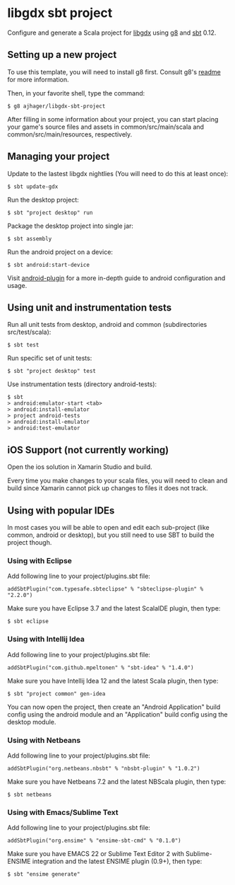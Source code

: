 # libgdx sbt project

Configure and generate a Scala project for [libgdx](http://libgdx.badlogicgames.com/) using [g8](http://github.com/n8han/giter8) and [sbt](https://github.com/sbt/sbt) 0.12.

## Setting up a new project

To use this template, you will need to install g8 first.
Consult g8's [readme](http://github.com/n8han/giter8#readme) for more information.

Then, in your favorite shell, type the command:

    $ g8 ajhager/libgdx-sbt-project

After filling in some information about your project, you can start placing your game's source files and assets in common/src/main/scala and common/src/main/resources, respectively.

## Managing your project

Update to the lastest libgdx nightlies (You will need to do this at least once):

    $ sbt update-gdx 

Run the desktop project:

    $ sbt "project desktop" run

Package the desktop project into single jar:

    $ sbt assembly

Run the android project on a device:
  
    $ sbt android:start-device

Visit [android-plugin](https://github.com/jberkel/android-plugin) for a more in-depth guide to android configuration and usage.

## Using unit and instrumentation tests

Run all unit tests from desktop, android and common (subdirectories src/test/scala):

    $ sbt test

Run specific set of unit tests:

    $ sbt "project desktop" test

Use instrumentation tests (directory android-tests):

    $ sbt
    > android:emulator-start <tab>
    > android:install-emulator
    > project android-tests
    > android:install-emulator
    > android:test-emulator

## iOS Support (not currently working)

Open the ios solution in Xamarin Studio and build.

Every time you make changes to your scala files, you will need to clean and build since Xamarin cannot pick up changes to files it does not track.

## Using with popular IDEs

In most cases you will be able to open and edit each sub-project (like common, android or desktop), but you still need to use SBT to build the project though.

### Using with Eclipse

Add following line to your project/plugins.sbt file:

    addSbtPlugin("com.typesafe.sbteclipse" % "sbteclipse-plugin" % "2.2.0")

Make sure you have Eclipse 3.7 and the latest ScalaIDE plugin, then type:

    $ sbt eclipse

### Using with Intellij Idea

Add following line to your project/plugins.sbt file:

    addSbtPlugin("com.github.mpeltonen" % "sbt-idea" % "1.4.0") 

Make sure you have Intellij Idea 12 and the latest Scala plugin, then type:

    $ sbt "project common" gen-idea

You can now open the project, then create an "Android Application" build config using the android module and an "Application" build config using the desktop module.

### Using with Netbeans

Add following line to your project/plugins.sbt file:

    addSbtPlugin("org.netbeans.nbsbt" % "nbsbt-plugin" % "1.0.2")

Make sure you have Netbeans 7.2 and the latest NBScala plugin, then type:

    $ sbt netbeans

### Using with Emacs/Sublime Text

Add following line to your project/plugins.sbt file:

    addSbtPlugin("org.ensime" % "ensime-sbt-cmd" % "0.1.0")

Make sure you have EMACS 22 or Sublime Text Editor 2 with Sublime-ENSIME integration and the latest ENSIME plugin (0.9+), then type:

    $ sbt "ensime generate"
